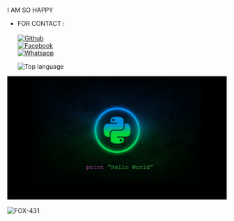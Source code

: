 I AM SO HAPPY 

* FOR CONTACT :
<b></b> </br> <br>[![Github](https://img.shields.io/badge/Github-MR.Fox-dimgray?style=flat-square&logo=github)](https://github.com/FOX-431)<br> [![Facebook](https://img.shields.io/badge/Facebook-FOX-blue?style=flat-square&logo=facebook)](https://www.facebook.com/profile.php?id=100082438747292)<br> [![Whatsapp](https://img.shields.io/badge/Whatsapp-FOX-deepgreen?style=flat-square&logo=whatsapp)](https://wa.me/+8801993555657)

  <img src="https://github-readme-stats.vercel.app/api/top-langs/?username=AKING110&layout=compact" alt="Top language">

![template_s](https://raw.githubusercontent.com/AKING110/AKING110/main/logo/wallpaperbetter_(1).jpg)


<p align="left"> <img src="https://komarev.com/ghpvc/?username=FOX-431&label=Profile%20views&color=eb4d3d&style=flat-square" alt="FOX-431" /> </p>
</i></b></h3>
